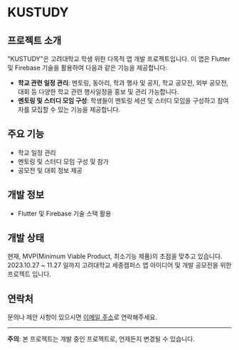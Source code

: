# KUSTUDY

## 프로젝트 소개

"KUSTUDY"은 고려대학교 학생 위한 다목적 앱 개발 프로젝트입니다. 이 앱은 Flutter 및 Firebase 기술을 활용하여 다음과 같은 기능을 제공합니다:

- **학교 관련 일정 관리**: 멘토링, 동아리, 학과 행사 및 공지, 학교 공모전, 외부 공모전, 대회 등 다양한 학교 관련 행사일정을 홍보 및 관리 가능합니다.
- **멘토링 및 스터디 모임 구성**: 학생들이 멘토링 세션 및 스터디 모임을 구성하고 참여자를 모집할 수 있는 기능을 제공합니다.

## 주요 기능

- 학교 일정 관리
- 멘토링 및 스터디 모임 구성 및 참가
- 공모전 및 대회 정보 제공

## 개발 정보

- Flutter 및 Firebase 기술 스택 활용


## 개발 상태

현재, MVP(Minimum Viable Product, 최소기능 제품)의 초점을 맞추고 있습니다.
2023.10.27 ~ 11.27 일까지 고려대학교 세종캠퍼스 앱 아이디어 및 개발 공모전을 위한 프로젝트 입니다.


## 연락처

문의나 제안 사항이 있으시면 [이메일 주소](skrkdals4023@naver.com)로 연락해주세요.

---
**주의**: 본 프로젝트는 개발 중인 프로젝트로, 언제든지 변경될 수 있습니다.
